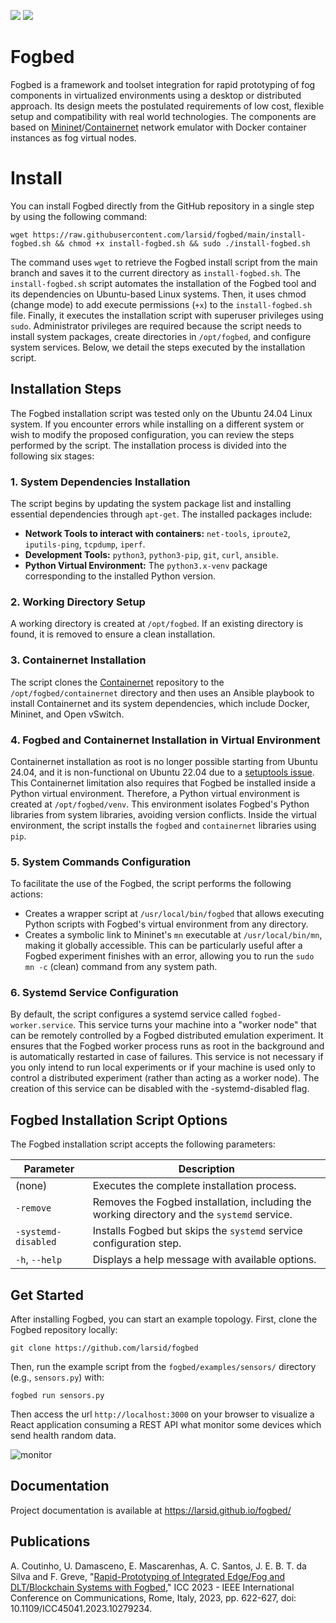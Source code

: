 ![](https://img.shields.io/badge/python-3.12+-blue.svg)
![](https://img.shields.io/badge/Ubuntu-24.04-orange.svg)
# Fogbed

Fogbed is a framework and toolset integration for rapid prototyping of fog components in virtualized environments using a desktop or distributed approach. Its design meets the postulated requirements of low cost, flexible setup and compatibility with real world technologies. The components are based on [Mininet](https://github.com/mininet/mininet)/[Containernet](https://github.com/containernet/containernet) network emulator with Docker container instances as fog virtual nodes.

# Install

You can install Fogbed directly from the GitHub repository in a single step by using the following command:
```
wget https://raw.githubusercontent.com/larsid/fogbed/main/install-fogbed.sh && chmod +x install-fogbed.sh && sudo ./install-fogbed.sh
```
The command uses `wget` to retrieve the Fogbed install script from the main branch and saves it to the current directory as `install-fogbed.sh`. The `install-fogbed.sh` script automates the installation of the Fogbed tool and its dependencies on Ubuntu-based Linux systems. Then, it uses chmod (change mode) to add execute permissions (`+x`) to the `install-fogbed.sh` file. Finally, it executes the installation script with superuser privileges using `sudo`. Administrator privileges are required because the script needs to install system packages, create directories in `/opt/fogbed`, and configure system services. Below, we detail the steps executed by the installation script.

## Installation Steps

The Fogbed installation script was tested only on the Ubuntu 24.04 Linux system. If you encounter errors while installing on a different system or wish to modify the proposed configuration, you can review the steps performed by the script. The installation process is divided into the following six stages:

### 1. System Dependencies Installation

The script begins by updating the system package list and installing essential dependencies through `apt-get`. The installed packages include:

- **Network Tools to interact with containers:** `net-tools`, `iproute2`, `iputils-ping`, `tcpdump`, `iperf`.
- **Development Tools:** `python3`, `python3-pip`, `git`, `curl`, `ansible`.
- **Python Virtual Environment:** The `python3.x-venv` package corresponding to the installed Python version.

### 2. Working Directory Setup

A working directory is created at `/opt/fogbed`. If an existing directory is found, it is removed to ensure a clean installation.

### 3. Containernet Installation

The script clones the [Containernet](https://github.com/containernet/containernet) repository to the `/opt/fogbed/containernet` directory and then uses an Ansible playbook to install Containernet and its system dependencies, which include Docker, Mininet, and Open vSwitch. 

### 4. Fogbed and Containernet Installation in Virtual Environment

Containernet installation as root is no longer possible starting from Ubuntu 24.04, and it is non-functional on Ubuntu 22.04 due to a [setuptools issue](https://github.com/pypa/setuptools/issues/4483). This Containernet limitation also requires that Fogbed be installed inside a Python virtual environment. Therefore, a Python virtual environment is created at `/opt/fogbed/venv`. This environment isolates Fogbed's Python libraries from system libraries, avoiding version conflicts. Inside the virtual environment, the script installs the `fogbed` and `containernet` libraries using `pip`.

### 5. System Commands Configuration

To facilitate the use of the Fogbed, the script performs the following actions:

- Creates a wrapper script at `/usr/local/bin/fogbed` that allows executing Python scripts with Fogbed's virtual environment from any directory.
- Creates a symbolic link to Mininet's `mn` executable at `/usr/local/bin/mn`, making it globally accessible. This can be particularly useful after a Fogbed experiment finishes with an error, allowing you to run the `sudo mn -c` (clean) command from any system path.

### 6. Systemd Service Configuration

By default, the script configures a systemd service called `fogbed-worker.service`. This service turns your machine into a "worker node" that can be remotely controlled by a Fogbed distributed emulation experiment. It ensures that the Fogbed worker process runs as root in the background and is automatically restarted in case of failures. This service is not necessary if you only intend to run local experiments or if your machine is used only to control a distributed experiment (rather than acting as a worker node). The creation of this service can be disabled with the -systemd-disabled flag.

## Fogbed Installation Script Options

The Fogbed installation script accepts the following parameters:

| Parameter | Description |
|---|---|
| (none) | Executes the complete installation process. |
| `-remove` | Removes the Fogbed installation, including the working directory and the `systemd` service. |
| `-systemd-disabled` | Installs Fogbed but skips the `systemd` service configuration step. |
| `-h`, `--help` | Displays a help message with available options. |

## Get Started

After installing Fogbed, you can start an example topology. First, clone the Fogbed repository locally:
```
git clone https://github.com/larsid/fogbed
```
Then, run the example script from the `fogbed/examples/sensors/` directory (e.g., `sensors.py`) with:
```
fogbed run sensors.py
```
Then access the url `http://localhost:3000` on your browser to visualize a React application consuming a REST API what monitor some devices which send health random data.

![monitor](https://user-images.githubusercontent.com/33939999/202031666-45889ae0-49ee-4a5e-a7a6-94f1705a8a08.jpeg)

## Documentation
Project documentation is available at https://larsid.github.io/fogbed/

## Publications
A. Coutinho, U. Damasceno, E. Mascarenhas, A. C. Santos, J. E. B. T. da Silva and F. Greve, "[Rapid-Prototyping of Integrated Edge/Fog and DLT/Blockchain Systems with Fogbed](https://ieeexplore.ieee.org/document/10279234)," ICC 2023 - IEEE International Conference on Communications, Rome, Italy, 2023, pp. 622-627, doi: 10.1109/ICC45041.2023.10279234.
